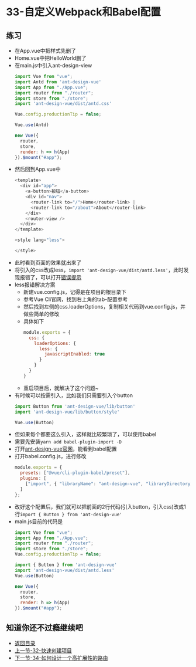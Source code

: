 # 33-自定义Webpack和Babel配置

## 练习

* 在App.vue中把样式先删了
* Home.vue中把HelloWorld删了
* 在main.js中引入ant-design-view
  ```js
  import Vue from "vue";
  import Antd from 'ant-design-vue'
  import App from "./App.vue";
  import router from "./router";
  import store from "./store";
  import 'ant-design-vue/dist/antd.css'

  Vue.config.productionTip = false;

  Vue.use(Antd)

  new Vue({
    router,
    store,
    render: h => h(App)
  }).$mount("#app");

  ```
* 然后回到App.vue中  
  ```js
  <template>
    <div id="app">
      <a-button>按钮</a-button>
      <div id="nav">
        <router-link to="/">Home</router-link> |
        <router-link to="/about">About</router-link>
      </div>
      <router-view />
    </div>
  </template>

  <style lang="less">

  </style>

  ```
* 此时看到页面的效果就出来了
* 将引入的css改成less，`import 'ant-design-vue/dist/antd.less'`，此时发现报错了，可以打开[错误提示](https://github.com/ant-design/ant-motion/issues/44)  
* less报错解决方案
  * 新建vue.config.js，记得是在项目的根目录下
  * 参考Vue Cli官网，找到右上角的tab-配置参考
  * 然后找到左侧的css.loaderOptions，复制相关代码到vue.config.js，并做些简单的修改
  * 具体如下
    ```js
    module.exports = {
      css: {
        loaderOptions: {
          less: {
            javascriptEnabled: true
          }
        }
      }
    }    
    ```
  * 重启项目后，就解决了这个问题~ 
* 有时候可以按需引入，比如我们只需要引入个button
  ```js
  import Button from 'ant-design-vue/lib/button'
  import 'ant-design-vue/lib/button/style'

  Vue.use(Button)
  ```   
* 但如果每个都要这么引入，这样就比较繁琐了，可以使用babel 
* 需要先安装`yarn add babel-plugin-import -D`
* 打开[ant-design-vue官网](https://www.antdv.com/docs/vue/introduce-cn/)，能看到babel配置 
* 打开babel.config.js，进行修改
  ```js
  module.exports = {
    presets: ["@vue/cli-plugin-babel/preset"],
    plugins: [
      ["import", { "libraryName": "ant-design-vue", "libraryDirectory": "es", "style": true }] // `style: true` 会加载 less 文件
    ]
  };
  ```
* 改好这个配置后，我们就可以把前面的2行代码(引入button，引入css)改成1行`import { Button } from 'ant-design-vue'` 
* main.js目前的代码是
  ```js
  import Vue from "vue";
  import App from "./App.vue";
  import router from "./router";
  import store from "./store";
  Vue.config.productionTip = false;

  import { Button } from 'ant-design-vue'
  import 'ant-design-vue/dist/antd.less' 
  Vue.use(Button)

  new Vue({
    router,
    store,
    render: h => h(App)
  }).$mount("#app");

  ```

## 知道你还不过瘾继续吧       

* [返回目录](../../README.md)
* [上一节-32-快速创建项目](../03-实战篇/32-快速创建项目.md)
* [下一节-34-如何设计一个高扩展性的路由](../03-实战篇/34-如何设计一个高扩展性的路由.md)